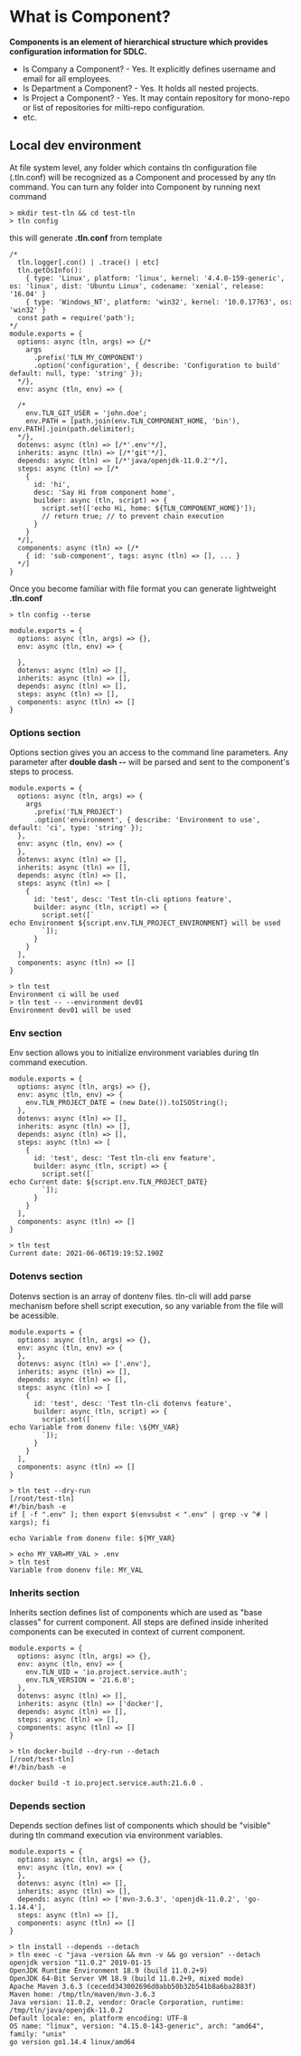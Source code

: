 # What is Component?

**Components is an element of hierarchical structure which provides configuration information for SDLC.**

* Is Company a Component? - Yes. It explicitly defines username and email for all employees.
* Is Department a Component? - Yes. It holds all nested projects.
* Is Project a Component? - Yes. It may contain repository for mono-repo or list of repositories for milti-repo configuration.
* etc.


## Local dev environment
At file system level, any folder which contains tln configuration file (.tln.conf) will be recognized as a Component and processed by any tln command.
You can turn any folder into Component by running next command
```
> mkdir test-tln && cd test-tln
> tln config
```
this will generate **.tln.conf** from template
```
/*
  tln.logger[.con() | .trace() | etc]
  tln.getOsInfo(): 
    { type: 'Linux', platform: 'linux', kernel: '4.4.0-159-generic', os: 'linux', dist: 'Ubuntu Linux', codename: 'xenial', release: '16.04' }
    { type: 'Windows_NT', platform: 'win32', kernel: '10.0.17763', os: 'win32' }
  const path = require('path');
*/
module.exports = {
  options: async (tln, args) => {/*
    args
      .prefix('TLN_MY_COMPONENT')
      .option('configuration', { describe: 'Configuration to build' default: null, type: 'string' });
  */},
  env: async (tln, env) => {

  /*
    env.TLN_GIT_USER = 'john.doe';
    env.PATH = [path.join(env.TLN_COMPONENT_HOME, 'bin'), env.PATH].join(path.delimiter);
  */},
  dotenvs: async (tln) => [/*'.env'*/],
  inherits: async (tln) => [/*'git'*/],
  depends: async (tln) => [/*'java/openjdk-11.0.2'*/],
  steps: async (tln) => [/*
    {
      id: 'hi',
      desc: 'Say Hi from component home',
      builder: async (tln, script) => {
        script.set(['echo Hi, home: ${TLN_COMPONENT_HOME}']);
        // return true; // to prevent chain execution
      }
    }
  */],
  components: async (tln) => [/*
    { id: 'sub-component', tags: async (tln) => [], ... }
  */]
}
```
Once you become familiar with file format you can generate lightweight **.tln.conf**
```
> tln config --terse
```

```
module.exports = {
  options: async (tln, args) => {},
  env: async (tln, env) => {

  },
  dotenvs: async (tln) => [],
  inherits: async (tln) => [],
  depends: async (tln) => [],
  steps: async (tln) => [],
  components: async (tln) => []
}
```

### Options section
Options section gives you an access to the command line parameters. Any parameter after **double dash --** will be parsed and sent to the component's steps to process.
```
module.exports = {
  options: async (tln, args) => {
    args
      .prefix('TLN_PROJECT')
      .option('environment', { describe: 'Environment to use', default: 'ci', type: 'string' });
  },
  env: async (tln, env) => {
  },
  dotenvs: async (tln) => [],
  inherits: async (tln) => [],
  depends: async (tln) => [],
  steps: async (tln) => [
    {
      id: 'test', desc: 'Test tln-cli options feature',
      builder: async (tln, script) => {
        script.set([`
echo Environment ${script.env.TLN_PROJECT_ENVIRONMENT} will be used
        `]);
      }
    }
  ],
  components: async (tln) => []
}
```

```
> tln test
Environment ci will be used
> tln test -- --environment dev01
Environment dev01 will be used
```

### Env section
Env section allows you to initialize environment variables during tln command execution.
```
module.exports = {
  options: async (tln, args) => {},
  env: async (tln, env) => {
    env.TLN_PROJECT_DATE = (new Date()).toISOString();
  },
  dotenvs: async (tln) => [],
  inherits: async (tln) => [],
  depends: async (tln) => [],
  steps: async (tln) => [
    {
      id: 'test', desc: 'Test tln-cli env feature',
      builder: async (tln, script) => {
        script.set([`
echo Current date: ${script.env.TLN_PROJECT_DATE}
        `]);
      }
    }
  ],
  components: async (tln) => []
}
```

```
> tln test
Current date: 2021-06-06T19:19:52.190Z
```

### Dotenvs section
Dotenvs section is an array of dontenv files. tln-cli will add parse mechanism before shell script execution, so any variable from the file will be acessible.
```
module.exports = {
  options: async (tln, args) => {},
  env: async (tln, env) => {
  },
  dotenvs: async (tln) => ['.env'],
  inherits: async (tln) => [],
  depends: async (tln) => [],
  steps: async (tln) => [
    {
      id: 'test', desc: 'Test tln-cli dotenvs feature',
      builder: async (tln, script) => {
        script.set([`
echo Variable from donenv file: \${MY_VAR}
        `]);
      }
    }
  ],
  components: async (tln) => []
}
```

```
> tln test --dry-run
[/root/test-tln]
#!/bin/bash -e
if [ -f ".env" ]; then export $(envsubst < ".env" | grep -v ^# | xargs); fi

echo Variable from donenv file: ${MY_VAR}

> echo MY_VAR=MY_VAL > .env
> tln test 
Variable from donenv file: MY_VAL
```

### Inherits section
Inherits section defines list of components which are used as "base classes" for current component. All steps are defined inside inherited components can be executed in context of current component.
```
module.exports = {
  options: async (tln, args) => {},
  env: async (tln, env) => {
    env.TLN_UID = 'io.project.service.auth';
    env.TLN_VERSION = '21.6.0';
  },
  dotenvs: async (tln) => [],
  inherits: async (tln) => ['docker'],
  depends: async (tln) => [],
  steps: async (tln) => [],
  components: async (tln) => []
}
```

```
> tln docker-build --dry-run --detach
[/root/test-tln]
#!/bin/bash -e

docker build -t io.project.service.auth:21.6.0 .
```

### Depends section
Depends section defines list of components which should be "visible" during tln command execution via environment variables.
```
module.exports = {
  options: async (tln, args) => {},
  env: async (tln, env) => {
  },
  dotenvs: async (tln) => [],
  inherits: async (tln) => [],
  depends: async (tln) => ['mvn-3.6.3', 'openjdk-11.0.2', 'go-1.14.4'],
  steps: async (tln) => [],
  components: async (tln) => []
}
```

```
> tln install --depends --detach
> tln exec -c "java -version && mvn -v && go version" --detach
openjdk version "11.0.2" 2019-01-15
OpenJDK Runtime Environment 18.9 (build 11.0.2+9)
OpenJDK 64-Bit Server VM 18.9 (build 11.0.2+9, mixed mode)
Apache Maven 3.6.3 (cecedd343002696d0abb50b32b541b8a6ba2883f)
Maven home: /tmp/tln/maven/mvn-3.6.3
Java version: 11.0.2, vendor: Oracle Corporation, runtime: /tmp/tln/java/openjdk-11.0.2
Default locale: en, platform encoding: UTF-8
OS name: "linux", version: "4.15.0-143-generic", arch: "amd64", family: "unix"
go version go1.14.4 linux/amd64
```
